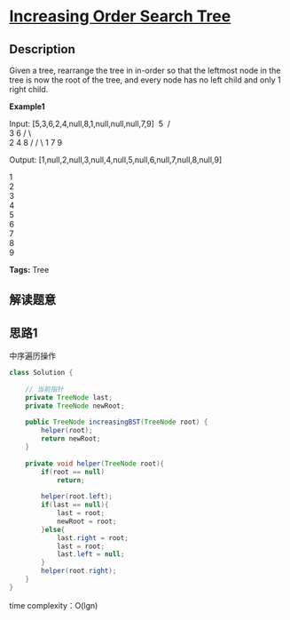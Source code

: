 # [Increasing Order Search Tree][title]

## Description

Given a tree, rearrange the tree in in-order so that the leftmost node in the tree is now the root of the tree, and every node has no left child and only 1 right child.

**Example1**

Input: [5,3,6,2,4,null,8,1,null,null,null,7,9]
​       5
​      / \
​    3    6
   / \    \
  2   4    8
 /        / \ 
1        7   9

Output: [1,null,2,null,3,null,4,null,5,null,6,null,7,null,8,null,9]

 1
  \
   2
​    \
​     3
​      \
​       4
​        \
​         5
​          \
​           6
​            \
​             7
​              \
​               8
​                \
​                 9  


**Tags:** Tree

## 解读题意


## 思路1 
中序遍历操作

```java
class Solution {
    
    // 当前指针
    private TreeNode last;
    private TreeNode newRoot;
	
    public TreeNode increasingBST(TreeNode root) {
        helper(root);
        return newRoot;
    }
    
    private void helper(TreeNode root){
        if(root == null)
            return;
        
        helper(root.left);
        if(last == null){
            last = root;
            newRoot = root;
        }else{
            last.right = root;
            last = root;
            last.left = null;
        }
        helper(root.right);
    }
}
```
time complexity：O(lgn)


[title]: https://leetcode.com/problems/increasing-order-search-tree/